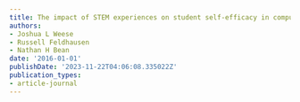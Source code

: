 ```yaml
---
title: The impact of STEM experiences on student self-efficacy in computational thinking
authors:
- Joshua L Weese
- Russell Feldhausen
- Nathan H Bean
date: '2016-01-01'
publishDate: '2023-11-22T04:06:08.335022Z'
publication_types:
- article-journal
---
```

